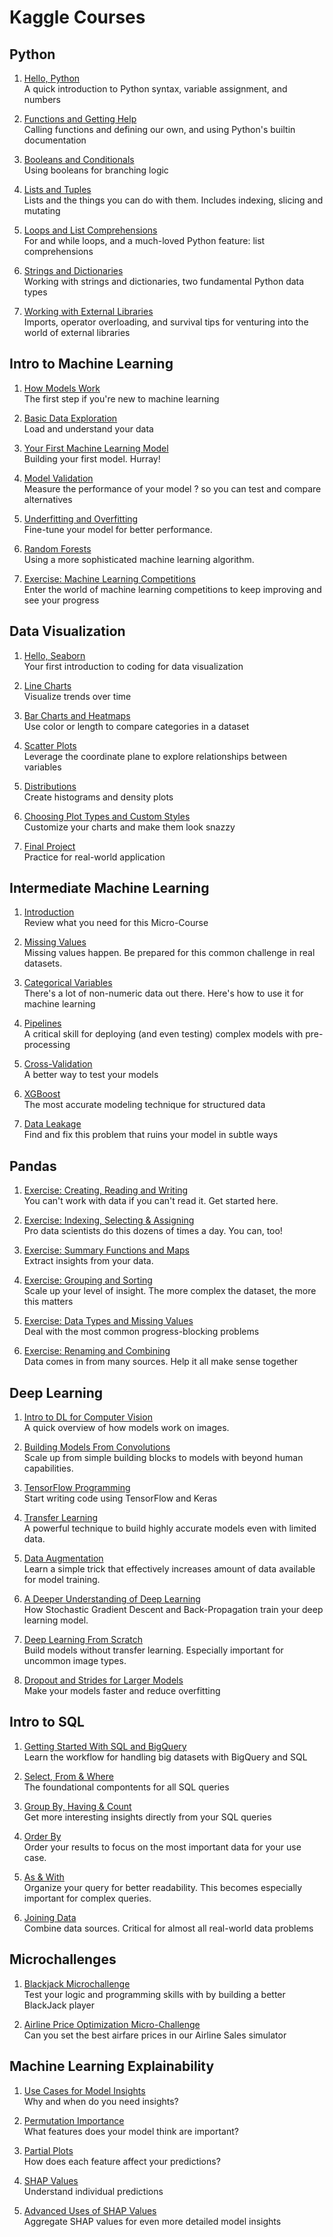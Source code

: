 # Kaggle Courses

## Python

1. [Hello, Python](python/01-syntax-variables-and-numbers.ipynb)  
A quick introduction to Python syntax, variable assignment, and numbers

2. [Functions and Getting Help](python/02-functions-and-getting-help.ipynb)  
Calling functions and defining our own, and using Python's builtin documentation

3. [Booleans and Conditionals](python/03-booleans-and-conditionals.ipynb)  
Using booleans for branching logic

4. [Lists and Tuples](python/04-lists.ipynb)  
Lists and the things you can do with them. Includes indexing, slicing and mutating

5. [Loops and List Comprehensions](python/05-loops-and-list-comprehensions.ipynb)  
For and while loops, and a much-loved Python feature: list comprehensions

6. [Strings and Dictionaries](python/06-strings-and-dictionaries.ipynb)  
Working with strings and dictionaries, two fundamental Python data types

7. [Working with External Libraries](python/07-working-with-external-libraries.ipynb)  
Imports, operator overloading, and survival tips for venturing into the world of external libraries


## Intro to Machine Learning

1. [How Models Work](https://www.kaggle.com/dansbecker/how-models-work)   
The first step if you're new to machine learning

2. [Basic Data Exploration](intro_to_machine_learning/02-explore-your-data.ipynb)  
Load and understand your data

3. [Your First Machine Learning Model](intro_to_machine_learning/03-your-first-machine-learning-model.ipynb)   
Building your first model. Hurray!

4. [Model Validation](intro_to_machine_learning/04-model-validation.ipynb)  
Measure the performance of your model ? so you can test and compare alternatives

1. [Underfitting and Overfitting](intro_to_machine_learning/05-underfitting-and-overfitting.ipynb)  
Fine-tune your model for better performance.

6. [Random Forests](intro_to_machine_learning/06-random-forests.ipynb)  
Using a more sophisticated machine learning algorithm.

7. [Exercise: Machine Learning Competitions](intro_to_machine_learning/07-machine-learning-competitions.ipynb)  
Enter the world of machine learning competitions to keep improving and see your progress


## Data Visualization

1. [Hello, Seaborn](Data%20Visualization/1.%20Hello%2C%20Seaborn.ipynb)   
Your first introduction to coding for data visualization

2. [Line Charts](Data%20Visualization/2.%20Line%20Charts.ipynb)  
Visualize trends over time

3. [Bar Charts and Heatmaps](Data%20Visualization/3.%20Bar%20Charts%20and%20Heatmaps.ipynb)   
Use color or length to compare categories in a dataset

4. [Scatter Plots](Data%20Visualization/4.%20Scatter%20Plots.ipynb)  
Leverage the coordinate plane to explore relationships between variables

5. [Distributions](Data%20Visualization/5.%20Distributions.ipynb)  
Create histograms and density plots

6. [Choosing Plot Types and Custom Styles](Data%20Visualization/6.%20Choosing%20Plot%20Types%20and%20Custom%20Styles.ipynb)  
Customize your charts and make them look snazzy

7. [Final Project](Data%20Visualization/7.%20Final%20Project.ipynb)  
Practice for real-world application


## Intermediate Machine Learning

1. [Introduction](Intermediate%20Machine%20Learning/1.%20Introduction.ipynb)   
Review what you need for this Micro-Course

2. [Missing Values](Intermediate%20Machine%20Learning/2.%20Missing%20Values.ipynb)  
Missing values happen. Be prepared for this common challenge in real datasets.

3. [Categorical Variables](Intermediate%20Machine%20Learning/3.%20Categorical%20Variables.ipynb)   
There's a lot of non-numeric data out there. Here's how to use it for machine learning

4. [Pipelines](Intermediate%20Machine%20Learning/4.%20Pipelines.ipynb)  
A critical skill for deploying (and even testing) complex models with pre-processing

5. [Cross-Validation](Intermediate%20Machine%20Learning/5.%20Cross-Validation.ipynb)  
A better way to test your models

6. [XGBoost](Intermediate%20Machine%20Learning/6.%20XGBoost.ipynb)  
The most accurate modeling technique for structured data

7. [Data Leakage](Intermediate%20Machine%20Learning/7.%20Data%20Leakage.ipynb)  
Find and fix this problem that ruins your model in subtle ways


## Pandas

1. [Exercise: Creating, Reading and Writing](Pandas/1.%20Creating%2C%20Reading%20and%20Writing.ipynb)   
You can't work with data if you can't read it. Get started here.

2. [Exercise: Indexing, Selecting & Assigning](Pandas/2.%20Indexing%2C%20Selecting%20%26%20Assigning.ipynb)  
Pro data scientists do this dozens of times a day. You can, too!

3. [Exercise: Summary Functions and Maps](Pandas/3.%20Summary%20Functions%20and%20Maps.ipynb)   
Extract insights from your data.

4. [Exercise: Grouping and Sorting](Pandas/4.%20Grouping%20and%20Sorting.ipynb)  
Scale up your level of insight. The more complex the dataset, the more this matters

5. [Exercise: Data Types and Missing Values](Pandas/5.%20Data%20Types%20and%20Missing%20Values.ipynb)  
Deal with the most common progress-blocking problems

6. [Exercise: Renaming and Combining](Pandas/6.%20Renaming%20and%20Combining.ipynb)  
Data comes in from many sources. Help it all make sense together



## Deep Learning

1. [Intro to DL for Computer Vision](Deep%20Learning/1.%20Intro%20to%20DL%20for%20Computer%20Vision.ipynb)   
A quick overview of how models work on images.

2. [Building Models From Convolutions](https://www.kaggle.com/dansbecker/building-models-from-convolutions)  
Scale up from simple building blocks to models with beyond human capabilities.

3. [TensorFlow Programming](Deep%20Learning/3.%20TensorFlow%20Programming.ipynb)   
Start writing code using TensorFlow and Keras

4. [Transfer Learning](Deep%20Learning/4.%20Transfer%20Learning.ipynb)  
A powerful technique to build highly accurate models even with limited data.

5. [Data Augmentation](Deep%20Learning/5.%20Data%20Augmentation.ipynb)  
Learn a simple trick that effectively increases amount of data available for model training.

6. [A Deeper Understanding of Deep Learning](https://www.kaggle.com/dansbecker/a-deeper-understanding-of-deep-learning)  
How Stochastic Gradient Descent and Back-Propagation train your deep learning model.

7. [Deep Learning From Scratch](Deep%20Learning/7.%20Deep%20Learning%20From%20Scratch.ipynb)  
Build models without transfer learning. Especially important for uncommon image types.

8. [Dropout and Strides for Larger Models](Deep%20Learning/8.%20Dropout%20and%20Strides%20for%20Larger%20Models.ipynb)  
Make your models faster and reduce overfitting


## Intro to SQL

1. [Getting Started With SQL and BigQuery](Intro%20to%20SQL/1.%20Getting%20Started%20With%20SQL%20and%20BigQuery.ipynb)   
Learn the workflow for handling big datasets with BigQuery and SQL

2. [Select, From & Where](Intro%20to%20SQL/2.%20Select%2C%20From%20%26%20Where.ipynb)  
The foundational compontents for all SQL queries

3. [Group By, Having & Count](Intro%20to%20SQL/3.%20Group%20By%2C%20Having%20%26%20Count.ipynb)   
Get more interesting insights directly from your SQL queries

4. [Order By](Intro%20to%20SQL/4.%20Order%20By.ipynb)  
Order your results to focus on the most important data for your use case.

5. [As & With](Intro%20to%20SQL/5.%20As%20%26%20With.ipynb)  
Organize your query for better readability. This becomes especially important for complex queries.

6. [Joining Data](Intro%20to%20SQL/6.%20Joining%20Data.ipynb)  
Combine data sources. Critical for almost all real-world data problems


## Microchallenges

1. [Blackjack Microchallenge](Microchallenges/1.%20Blackjack%20Microchallenge.ipynb)   
Test your logic and programming skills with by building a better BlackJack player

2. [Airline Price Optimization Micro-Challenge](Microchallenges/2.%20Airline%20Price%20Optimization%20Micro-Challenge.ipynb)  
Can you set the best airfare prices in our Airline Sales simulator  


## Machine Learning Explainability

1. [Use Cases for Model Insights](https://www.kaggle.com/dansbecker/use-cases-for-model-insights)   
Why and when do you need insights?

2. [Permutation Importance](Machine%20Learning%20Explainability/2.%20Permutation%20Importance.ipynb)  
What features does your model think are important?

3. [Partial Plots](Machine%20Learning%20Explainability/3.%20Partial%20Plots.ipynb)   
How does each feature affect your predictions?

4. [SHAP Values](Machine%20Learning%20Explainability/4.%20SHAP%20Values.ipynb)  
Understand individual predictions

5. [Advanced Uses of SHAP Values](Machine%20Learning%20Explainability/5.%20Advanced%20Uses%20of%20SHAP%20Values.ipynb)  
Aggregate SHAP values for even more detailed model insights


